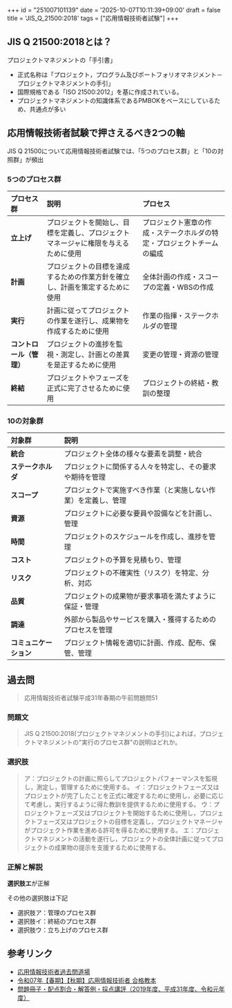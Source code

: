 +++
id = "251007101139"
date = '2025-10-07T10:11:39+09:00'
draft = false
title = 'JIS_Q_21500:2018'
tags = ["応用情報技術者試験"]
+++
## JIS Q 21500:2018とは？
プロジェクトマネジメントの「手引書」
- 正式名称は「プロジェクト，プログラム及びポートフォリオマネジメント－プロジェクトマネジメントの手引」
- 国際規格である「ISO 21500:2012」を基に作成されている。
- プロジェクトマネジメントの知識体系であるPMBOKをベースにしているため、共通点が多い

## 応用情報技術者試験で押さえるべき2つの軸

JIS Q 21500について応用情報技術者試験では、「5つのプロセス群」と「10の対照群」が頻出

### 5つのプロセス群

| プロセス群 | 説明 | プロセス |
| :--- | :--- | :--- |
| **立上げ** | プロジェクトを開始し、目標を定義し、プロジェクトマネージャに権限を与えるために使用|プロジェクト憲章の作成・ステークホルダの特定・プロジェクトチームの編成|
| **計画** | プロジェクトの目標を達成するための作業方針を確立し、計画を策定するために使用|全体計画の作成・スコープの定義・WBSの作成|
| **実行** | 計画に従ってプロジェクトの作業を遂行し、成果物を作成するために使用|作業の指揮・ステークホルダの管理|
| **コントロール（管理）** | プロジェクトの進捗を監視・測定し、計画との差異を是正するために使用|変更の管理・資源の管理|
| **終結** | プロジェクトやフェーズを正式に完了させるために使用|プロジェクトの終結・教訓の整理|

### 10の対象群

| 対象群 | 説明 |
| :--- | :--- |
| **統合** | プロジェクト全体の様々な要素を調整・統合|
| **ステークホルダ** | プロジェクトに関係する人々を特定し、その要求や期待を管理|
| **スコープ** | プロジェクトで実施すべき作業（と実施しない作業）を定義し、管理 |
| **資源** | プロジェクトに必要な要員や設備などを計画し、管理|
| **時間** | プロジェクトのスケジュールを作成し、進捗を管理|
| **コスト** | プロジェクトの予算を見積もり、管理 |
| **リスク** | プロジェクトの不確実性（リスク）を特定、分析、対応 |
| **品質** | プロジェクトの成果物が要求事項を満たすように保証・管理|
| **調達** | 外部から製品やサービスを購入・獲得するためのプロセスを管理|
| **コミュニケーション** | プロジェクト情報を適切に計画、作成、配布、保管、管理 |

## 過去問

> 応用情報技術者試験平成31年春期の午前問題問51

### 問題文

> JIS Q 21500:2018(プロジェクトマネジメントの手引)によれば，プロジェクトマネジメントの"実行のプロセス群"の説明はどれか。

### 選択肢

> ア：プロジェクトの計画に照らしてプロジェクトパフォーマンスを監視し，測定し，管理するために使用する。
> イ：プロジェクトフェーズ又はプロジェクトが完了したことを正式に確定するために使用し，必要に応じて考慮し，実行するように得た教訓を提供するために使用する。
> ウ：プロジェクトフェーズ又はプロジェクトを開始するために使用し，プロジェクトフェーズ又はプロジェクトの目標を定義し，プロジェクトマネージャがプロジェクト作業を進める許可を得るために使用する。
> エ：プロジェクトマネジメントの活動を遂行し，プロジェクトの全体計画に従ってプロジェクトの成果物の提示を支援するために使用する。

### 正解と解説

**選択肢エ**が正解

その他の選択肢は下記
- 選択肢ア：管理のプロセス群
- 選択肢イ：終結のプロセス群
- 選択肢ウ：立ち上げのプロセス群

## 参考リンク

- [応用情報技術者過去問道場](https://www.ap-siken.com/apkakomon.php)
- [令和07年【春期】【⁠秋期】応用情報技術者 合格教本](https://gihyo.jp/book/2024/978-4-297-14620-7)
- [問題冊子・配点割合・解答例・採点講評（2019年度、平成31年度、令和元年度）](https://www.ipa.go.jp/shiken/mondai-kaiotu/2019h31.html)
